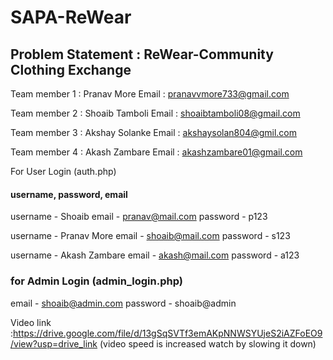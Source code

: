 # SAPA-ReWear
## Problem Statement : ReWear-Community Clothing Exchange
Team member 1 : Pranav More
Email : pranavvmore733@gmail.com

Team member 2 : Shoaib Tamboli
Email : shoaibtamboli08@gmail.com

Team member 3 : Akshay Solanke
Email : akshaysolan804@gmil.com

Team member 4 : Akash Zambare
Email : akashzambare01@gmail.com


For User Login (auth.php)
#### username, password, email
username - Shoaib
email - pranav@mail.com
password - p123

username - Pranav More
email - shoaib@mail.com
password - s123

username - Akash Zambare
email - akash@mail.com
password - a123


### for Admin Login (admin_login.php)
email - shoaib@admin.com
password - shoaib@admin

Video link :https://drive.google.com/file/d/13gSqSVTf3emAKpNNWSYUjeS2iAZFoEO9/view?usp=drive_link
(video speed is increased watch by slowing it down)
